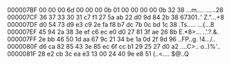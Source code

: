 000007BF  00 00 00 6d 00 00 00 0b  01 00 00 00 00 0b 32 38   ...m.... ......28
000007CF  36 37 33 30 31
                         c7 f1 27  5a ab 22 d0 9d 84 2b 38   67301..' Z."...+8
000007DF  d0 54 73 d9 e3 c9 2e fa  f8 b7 dc 7b 0c bd 1c 38   .Ts..... ...{...8
000007EF  45 94 2a 38 3e ef c6 ec  e0 d0 27 81 3f ae 26 8b   E.*8>... ..'.?.&.
000007FF  2e bb 46 50 1d aa 67 9c  21 34 be 1a 0d 2f 9d 96   ..FP..g. !4.../..
0000080F  d6 ca 82 85 43 3e 85 ec  6f cc b1 29 25 27 d0 a2   ....C>.. o..)%'..
0000081F  28 e2 cb 3c ea e3 13 00  24 40 9e e8 51            (..<.... $@..Q
